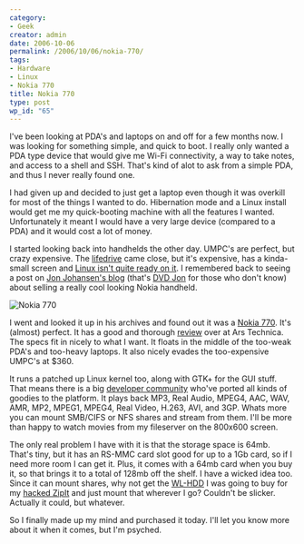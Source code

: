 ```yaml
---
category:
- Geek
creator: admin
date: 2006-10-06
permalink: /2006/10/06/nokia-770/
tags:
- Hardware
- Linux
- Nokia 770
title: Nokia 770
type: post
wp_id: "65"
---
```


I've been looking at PDA's and laptops on and off for a few months now. I was looking for something simple, and quick to boot.  I really only wanted a PDA type device that would give me Wi-Fi connectivity, a way to take notes, and access to a shell and SSH.  That's kind of alot to ask from a simple PDA, and thus I never really found one.

I had given up and decided to just get a laptop even though it was overkill for most of the things I wanted to do.  Hibernation mode and a Linux install would get me my quick-booting machine with all the features I wanted.  Unfortunately it meant I would have a very large device (compared to a PDA) and it would cost a lot of money.

I started looking back into handhelds the other day.  UMPC's are perfect, but crazy expensive.  The [lifedrive](http://www.palm.com/us/products/mobilemanagers/lifedrive/) came close, but it's expensive, has a kinda-small screen and [Linux isn't quite ready on it](http://handhelds.org/moin/moin.cgi/PalmLifeDrive). I remembered back to seeing a post on [Jon Johansen's blog](http://nanocrew.net/2006/02/24/gadgets-for-sale/) (that's [DVD Jon](http://en.wikipedia.org/wiki/Decss) for those who don't know) about selling a really cool looking Nokia handheld.

![Nokia 770](https://static.velvetcache.org/pages/2006/10/06/nokia-770/nokia_770_internet_tablet-sm.jpg)

I went and looked it up in his archives and found out it was a [Nokia 770](http://www.nokiausa.com/770).  It's (almost) perfect.  It has a good and thorough [review]( http://arstechnica.com/reviews/hardware/nokia770.ars) over at Ars Technica.  The specs fit in nicely to what I want.  It floats in the middle of the too-weak PDA's and too-heavy laptops.  It also nicely evades the too-expensive UMPC's at $360.

It runs a patched up Linux kernel too, along with GTK+ for the GUI stuff.  That means there is a big [developer community](http://www.maemo.org/) who've ported all kinds of goodies to the platform. It plays back MP3, Real Audio, MPEG4, AAC, WAV, AMR, MP2, MPEG1, MPEG4, Real Video, H.263, AVI, and 3GP.  Whats more you can mount SMB/CIFS or NFS shares and stream from them.  I'll be more than happy to watch movies from my fileserver on the 800x600 screen.

The only real problem I have with it is that the storage space is 64mb.  That's tiny, but it has an RS-MMC card slot good for up to a 1Gb card, so if I need more room I can get it.  Plus, it comes with a 64mb card when you buy it, so that brings it to a total of 128mb off the shelf.  I have a wicked idea too.  Since it can mount shares, why not get the [WL-HDD](http://www.tomsnetworking.com/2004/12/10/asus_802_wlhdd25/) I was going to buy for my [hacked ZipIt](http://www.linuxdevices.com/articles/AT8107883197.html) and just mount that wherever I go?  Couldn't be slicker. Actually it could, but whatever.

So I finally made up my mind and purchased it today. I'll let you know more about it when it comes, but I'm psyched.

